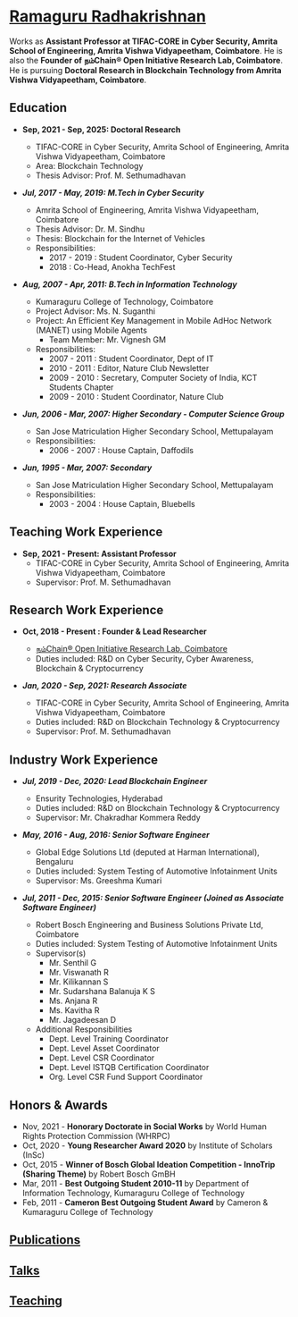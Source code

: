 # [Ramaguru Radhakrishnan](https://ramagururadhakrishnan.github.io/)

Works as **Assistant Professor at TIFAC-CORE in Cyber Security, Amrita School of Engineering, Amrita Vishwa Vidyapeetham, Coimbatore**. He is also the **Founder of நம்Chain® Open Initiative Research Lab, Coimbatore**. He is pursuing **Doctoral Research in Blockchain Technology from Amrita Vishwa Vidyapeetham, Coimbatore**.

## Education

* **Sep, 2021 - Sep, 2025: Doctoral Research**
  * TIFAC-CORE in Cyber Security, Amrita School of Engineering, Amrita Vishwa Vidyapeetham, Coimbatore
  * Area: Blockchain Technology
  * Thesis Advisor: Prof. M. Sethumadhavan
  
* _**Jul, 2017 - May, 2019: M.Tech in Cyber Security**_
  * Amrita School of Engineering, Amrita Vishwa Vidyapeetham, Coimbatore
  * Thesis Advisor: Dr. M. Sindhu
  * Thesis: Blockchain for the Internet of Vehicles
  * Responsibilities:
    * 2017 - 2019 : Student Coordinator, Cyber Security
    * 2018 : Co-Head, Anokha TechFest
    
* _**Aug, 2007 - Apr, 2011: B.Tech in Information Technology**_
  * Kumaraguru College of Technology, Coimbatore
  * Project Advisor: Ms. N. Suganthi
  * Project: An Efficient Key Management in Mobile AdHoc Network (MANET) using Mobile Agents
    * Team Member: Mr. Vignesh GM
  * Responsibilities:
    * 2007 - 2011 : Student Coordinator, Dept of IT
    * 2010 - 2011 : Editor, Nature Club Newsletter
    * 2009 - 2010 : Secretary, Computer Society of India, KCT Students Chapter
    * 2009 - 2010 : Student Coordinator, Nature Club
    
 * _**Jun, 2006 - Mar, 2007: Higher Secondary - Computer Science Group**_
    * San Jose Matriculation Higher Secondary School, Mettupalayam 
    * Responsibilities:
      * 2006 - 2007 : House Captain, Daffodils
    
 * _**Jun, 1995 - Mar, 2007: Secondary**_
    * San Jose Matriculation Higher Secondary School, Mettupalayam 
    * Responsibilities:
      * 2003 - 2004 : House Captain, Bluebells    
    
## Teaching Work Experience

* **Sep, 2021 - Present: Assistant Professor**
  * TIFAC-CORE in Cyber Security, Amrita School of Engineering, Amrita Vishwa Vidyapeetham, Coimbatore
  * Supervisor: Prof. M. Sethumadhavan

## Research Work Experience

* **Oct, 2018 - Present : Founder & Lead Researcher**
  * [நம்Chain® Open Initiative Research Lab, Coimbatore](https://github.com/NamChain-Open-Initiative-Research-Lab)
  * Duties included: R&D on Cyber Security, Cyber Awareness, Blockchain & Cryptocurrency

* _**Jan, 2020 - Sep, 2021: Research Associate**_
  * TIFAC-CORE in Cyber Security, Amrita School of Engineering, Amrita Vishwa Vidyapeetham, Coimbatore
  * Duties included: R&D on Blockchain Technology & Cryptocurrency
  * Supervisor: Prof. M. Sethumadhavan

## Industry Work Experience

* _**Jul, 2019 - Dec, 2020: Lead Blockchain Engineer**_
  * Ensurity Technologies, Hyderabad
  * Duties included: R&D on Blockchain Technology & Cryptocurrency
  * Supervisor: Mr. Chakradhar Kommera Reddy

* _**May, 2016 - Aug, 2016: Senior Software Engineer**_
  * Global Edge Solutions Ltd (deputed at Harman International), Bengaluru
  * Duties included: System Testing of Automotive Infotainment Units
  * Supervisor: Ms. Greeshma Kumari

* _**Jul, 2011 - Dec, 2015: Senior Software Engineer (Joined as Associate Software Engineer)**_
  * Robert Bosch Engineering and Business Solutions Private Ltd, Coimbatore
  * Duties included: System Testing of Automotive Infotainment Units
  * Supervisor(s)
    * Mr. Senthil G
    * Mr. Viswanath R
    * Mr. Kilikannan S
    * Mr. Sudarshana Balanuja K S
    * Ms. Anjana R
    * Ms. Kavitha R
    * Mr. Jagadeesan D
  * Additional Responsibilities
    * Dept. Level Training Coordinator
    * Dept. Level Asset Coordinator
    * Dept. Level CSR Coordinator
    * Dept. Level ISTQB Certification Coordinator
    * Org. Level CSR Fund Support Coordinator

## Honors & Awards

* Nov, 2021 - **Honorary Doctorate in Social Works** by World Human Rights Protection Commission (WHRPC)
* Oct, 2020 - **Young Researcher Award 2020** by Institute of Scholars (InSc)
* Oct, 2015 - **Winner of Bosch Global Ideation Competition - InnoTrip (Sharing Theme)** by Robert Bosch GmBH
* Mar, 2011 - **Best Outgoing Student 2010-11** by Department of Information Technology, Kumaraguru College of Technology
* Feb, 2011 - **Cameron Best Outgoing Student Award** by Cameron & Kumaraguru College of Technology
 
## [Publications](https://ramagururadhakrishnan.github.io/publications/)


## [Talks](https://ramagururadhakrishnan.github.io/talks/)


## [Teaching](https://ramagururadhakrishnan.github.io/teaching/)


